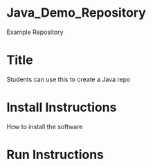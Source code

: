 # Java_Demo_Repository
 Example Repository

# Title 
Students can use this to create a Java repo

# Install Instructions 
How to install the software 

# Run Instructions 